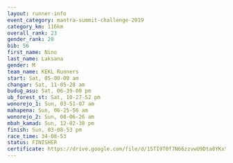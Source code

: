 ```yaml
---
layout: runner-info 
event_category: mantra-summit-challenge-2019 
category_km: 116km 
overall_rank: 23
gender_rank: 20
bib: 56
first_name: Nino
last_name: Laksana
gender: M
team_name: KEKL Runners
start: Sat, 05-00-00 am
changar: Sat, 11-05-28 am
budug_asu: Sat, 06-39-00 pm
ub_forest_st: Sat, 10-27-52 pm
wonorejo_1: Sun, 03-51-07 am
mahapena: Sun, 06-25-56 am
wonorejo_2: Sun, 08-06-26 am
mbah_kamad: Sun, 12-02-38 pm
finish: Sun, 03-08-53 pm
race_time: 34-08-53
status: FINISHER
certificate: https://drive.google.com/file/d/15TI9T0f7N66zzvwU9Dta8YKxYf5sEZQn/view?usp=sharing
---
```

